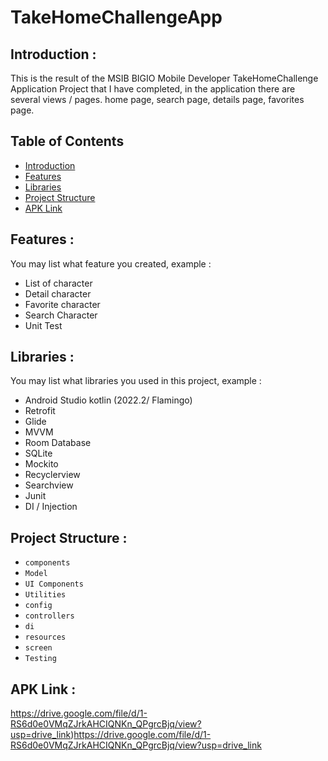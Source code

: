 # TakeHomeChallengeApp

## <a name="introduction"></a> Introduction :
This is the result of the MSIB BIGIO Mobile Developer TakeHomeChallenge Application Project that I have completed, in the application there are several views / pages. home page, search page, details page, favorites page.

## Table of Contents

- [Introduction](#introduction)
- [Features](#features)
- [Libraries](#libraries)
- [Project Structure](#project-structures)
- [APK Link](#apk-link)

## <a name="features"></a> Features :
You may list what feature you created, example :
- List of character
- Detail character
- Favorite character
- Search Character
- Unit Test


## <a name="libraries"></a> Libraries :
You may list what libraries you used in this project, example :
- Android Studio kotlin (2022.2/ Flamingo)
- Retrofit
- Glide
- MVVM
- Room Database
- SQLite
- Mockito
- Recyclerview
- Searchview
- Junit
- DI / Injection

## <a name="project-structures"></a> Project Structure :
* `components`
* `Model`
* `UI Components`
* `Utilities`
* `config`
* `controllers`
* `di`
* `resources`
* `screen`
* `Testing`


## <a name="apk-link"></a> APK Link :
https://drive.google.com/file/d/1-RS6d0e0VMqZJrkAHCIQNKn_QPgrcBjq/view?usp=drive_link)https://drive.google.com/file/d/1-RS6d0e0VMqZJrkAHCIQNKn_QPgrcBjq/view?usp=drive_link
